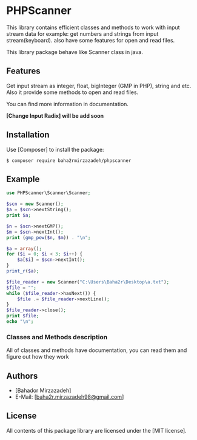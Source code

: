 PHPScanner
==========
This library contains efficient classes and methods to work with input stream data for example: get numbers and 
strings from input stream(keyboard). also have some features for open and read files.

This library package behave like Scanner class in java.

Features
--------
Get input stream as integer, float, bigInteger (GMP in PHP), string and etc.
Also it provide some methods to open and read files.

You can find more information in documentation.

**[Change Input Radix] will be add soon**

Installation
------------
Use [Composer] to install the package:

```
$ composer require baha2rmirzazadeh/phpscanner
```

Example
-------

```php
use PHPScanner\Scanner\Scanner;

$scn = new Scanner();
$a = $scn->nextString();
print $a;

$n = $scn->nextGMP();
$m = $scn->nextInt();
print (gmp_pow($n, $m)) . "\n";

$a = array();
for ($i = 0; $i < 3; $i++) {
    $a[$i] = $scn->nextInt();
}
print_r($a);

$file_reader = new Scanner("C:\Users\Baha2r\Desktop\a.txt");
$file = "";
while ($file_reader->hasNext()) {
    $file .= $file_reader->nextLine();
}
$file_reader->close();
print $file;
echo "\n";
```

### Classes and Methods description
All of classes and methods have documentation, you can read them and figure out how they work

Authors
-------

* [Bahador Mirzazadeh]
* E-Mail: [baha2r.mirzazadeh98@gmail.com]

License
-------

All contents of this package library are licensed under the [MIT license].   